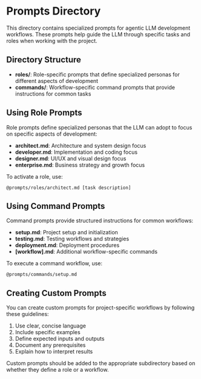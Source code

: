 # Prompts Directory

This directory contains specialized prompts for agentic LLM development workflows. These prompts help guide the LLM through specific tasks and roles when working with the project.

## Directory Structure

- **roles/**: Role-specific prompts that define specialized personas for different aspects of development
- **commands/**: Workflow-specific command prompts that provide instructions for common tasks

## Using Role Prompts

Role prompts define specialized personas that the LLM can adopt to focus on specific aspects of development:

- **architect.md**: Architecture and system design focus
- **developer.md**: Implementation and coding focus
- **designer.md**: UI/UX and visual design focus
- **enterprise.md**: Business strategy and growth focus

To activate a role, use:

```
@prompts/roles/architect.md [task description]
```

## Using Command Prompts

Command prompts provide structured instructions for common workflows:

- **setup.md**: Project setup and initialization
- **testing.md**: Testing workflows and strategies
- **deployment.md**: Deployment procedures
- **[workflow].md**: Additional workflow-specific commands

To execute a command workflow, use:

```
@prompts/commands/setup.md
```

## Creating Custom Prompts

You can create custom prompts for project-specific workflows by following these guidelines:

1. Use clear, concise language
2. Include specific examples
3. Define expected inputs and outputs
4. Document any prerequisites
5. Explain how to interpret results

Custom prompts should be added to the appropriate subdirectory based on whether they define a role or a workflow. 